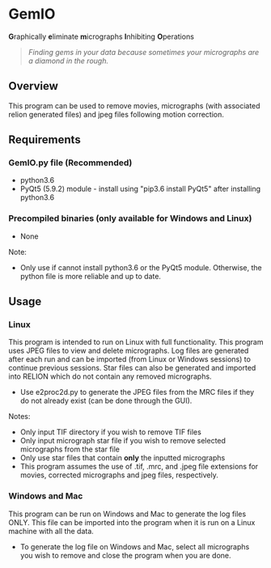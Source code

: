 # GemIO

**G**raphically **e**liminate **m**icrographs **I**nhibiting **O**perations

>*Finding gems in your data because sometimes your micrographs are a diamond in the rough.*

## Overview

This program can be used to remove movies, micrographs (with associated relion generated files) and jpeg files following motion correction.

## Requirements
### GemIO.py file (Recommended)
* python3.6
* PyQt5 (5.9.2) module - install using "pip3.6 install PyQt5" after installing python3.6

### Precompiled binaries (only available for Windows and Linux)
* None

Note:
- Only use if cannot install python3.6 or the PyQt5 module. Otherwise, the python file is more reliable and up to date.

## Usage
### Linux
This program is intended to run on Linux with full functionality. This program uses JPEG files to view and delete micrographs. Log files are generated after each run and can be imported (from Linux or Windows sessions) to continue previous sessions. Star files can also be generated and imported into RELION which do not contain any removed micrographs.
* Use e2proc2d.py to generate the JPEG files from the MRC files if they do not already exist (can be done through the GUI).

Notes:
- Only input TIF directory if you wish to remove TIF files
- Only input micrograph star file if you wish to remove selected micrographs from the star file
- Only use star files that contain **only** the inputted micrographs
- This program assumes the use of .tif, .mrc, and .jpeg file extensions for movies, corrected micrographs and jpeg files, respectively.

### Windows and Mac
This program can be run on Windows and Mac to generate the log files ONLY. This file can be imported into the program when it is run on a Linux machine with all the data.
* To generate the log file on Windows and Mac, select all micrographs you wish to remove and close the program when you are done.
